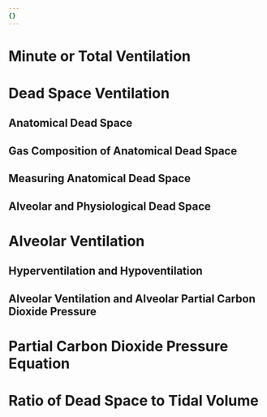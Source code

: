 ```yaml
---
{}
---
```

   
# Minute or Total Ventilation   
# Dead Space Ventilation   
## Anatomical Dead Space   
## Gas Composition of Anatomical Dead Space   
## Measuring Anatomical Dead Space   
## Alveolar and Physiological Dead Space   
# Alveolar Ventilation   
## Hyperventilation and Hypoventilation   
## Alveolar Ventilation and Alveolar Partial Carbon Dioxide Pressure   
# Partial Carbon Dioxide Pressure Equation   
# Ratio of Dead Space to Tidal Volume